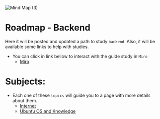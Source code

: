 ![Mind Map (3)](https://user-images.githubusercontent.com/92264330/149671613-08026161-28f5-49c4-a70c-66040444a244.jpg)

# Roadmap - Backend

Here it will be posted and updated a path to study `backend`. Also, it will be available some links to help with studies.
  - You can click in link bellow to interact with the guide study in `Miro`
    - [Miro](https://miro.com/app/board/uXjVOdgC0bE=/?invite_link_id=877734252279)

# Subjects:
  - Each one of these `topics` will guide you to a page with more details about them.
    - [Internet](https://github.com/philipeleandro/roadmap_backend/blob/master/internet_subject.md)
    - [Ubuntu OS and Knowledge](https://github.com/philipeleandro/roadmap_backend/blob/master/os_subject.md)